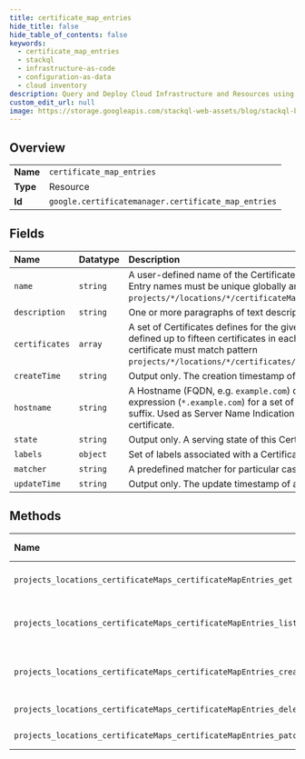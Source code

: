 ```yaml
---
title: certificate_map_entries
hide_title: false
hide_table_of_contents: false
keywords:
  - certificate_map_entries
  - stackql
  - infrastructure-as-code
  - configuration-as-data
  - cloud inventory
description: Query and Deploy Cloud Infrastructure and Resources using SQL
custom_edit_url: null
image: https://storage.googleapis.com/stackql-web-assets/blog/stackql-blog-post-featured-image.png
---
```

  
    

## Overview
<table><tbody>
<tr><td><b>Name</b></td><td><code>certificate_map_entries</code></td></tr>
<tr><td><b>Type</b></td><td>Resource</td></tr>
<tr><td><b>Id</b></td><td><code>google.certificatemanager.certificate_map_entries</code></td></tr>
</tbody></table>

## Fields
| Name | Datatype | Description |
|:-----|:---------|:------------|
| `name` | `string` | A user-defined name of the Certificate Map Entry. Certificate Map Entry names must be unique globally and match pattern `projects/*/locations/*/certificateMaps/*/certificateMapEntries/*`. |
| `description` | `string` | One or more paragraphs of text description of a certificate map entry. |
| `certificates` | `array` | A set of Certificates defines for the given `hostname`. There can be defined up to fifteen certificates in each Certificate Map Entry. Each certificate must match pattern `projects/*/locations/*/certificates/*`. |
| `createTime` | `string` | Output only. The creation timestamp of a Certificate Map Entry. |
| `hostname` | `string` | A Hostname (FQDN, e.g. `example.com`) or a wildcard hostname expression (`*.example.com`) for a set of hostnames with common suffix. Used as Server Name Indication (SNI) for selecting a proper certificate. |
| `state` | `string` | Output only. A serving state of this Certificate Map Entry. |
| `labels` | `object` | Set of labels associated with a Certificate Map Entry. |
| `matcher` | `string` | A predefined matcher for particular cases, other than SNI selection. |
| `updateTime` | `string` | Output only. The update timestamp of a Certificate Map Entry. |
## Methods
| Name | Accessible by | Required Params | Description |
|:-----|:--------------|:----------------|:------------|
| `projects_locations_certificateMaps_certificateMapEntries_get` | `SELECT` | `name` | Gets details of a single CertificateMapEntry. |
| `projects_locations_certificateMaps_certificateMapEntries_list` | `SELECT` | `parent` | Lists CertificateMapEntries in a given project and location. |
| `projects_locations_certificateMaps_certificateMapEntries_create` | `INSERT` | `parent` | Creates a new CertificateMapEntry in a given project and location. |
| `projects_locations_certificateMaps_certificateMapEntries_delete` | `DELETE` | `name` | Deletes a single CertificateMapEntry. |
| `projects_locations_certificateMaps_certificateMapEntries_patch` | `EXEC` | `name` | Updates a CertificateMapEntry. |
